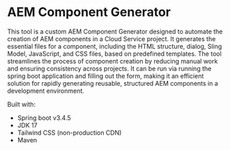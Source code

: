 # AEM Component Generator

This tool is a custom AEM Component Generator designed to automate the creation of AEM components in a Cloud Service project. It generates the essential files for a component, including the HTML structure, dialog, Sling Model, JavaScript, and CSS files, based on predefined templates. The tool streamlines the process of component creation by reducing manual work and ensuring consistency across projects. It can be run via running the spring boot application and filling out the form, making it an efficient solution for rapidly generating reusable, structured AEM components in a development environment.

Built with:
- Spring boot v3.4.5
- JDK 17
- Tailwind CSS (non-production CDN)
- Maven